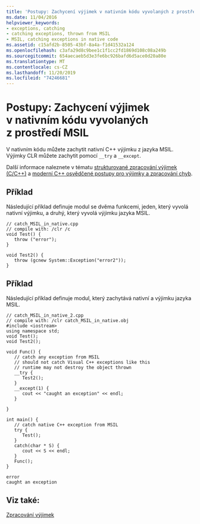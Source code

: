 ```yaml
---
title: 'Postupy: Zachycení výjimek v nativním kódu vyvolaných z prostředí MSIL'
ms.date: 11/04/2016
helpviewer_keywords:
- exceptions, catching
- catching exceptions, thrown from MSIL
- MSIL, catching exceptions in native code
ms.assetid: c15afd2b-8505-43bf-8a4a-f1d41532a124
ms.openlocfilehash: c3afa29d8c9bee1c1f1cc2fd1869d108c08a249b
ms.sourcegitcommit: 654aecaeb5d3e3fe6bc926bafd6d5ace0d20a80e
ms.translationtype: MT
ms.contentlocale: cs-CZ
ms.lasthandoff: 11/20/2019
ms.locfileid: "74246681"
---
```

# <a name="how-to-catch-exceptions-in-native-code-thrown-from-msil"></a>Postupy: Zachycení výjimek v nativním kódu vyvolaných z prostředí MSIL

V nativním kódu můžete zachytit nativní C++ výjimku z jazyka MSIL.  Výjimky CLR můžete zachytit pomocí `__try` a `__except`.

Další informace naleznete v tématu [strukturované zpracování výjimek (C/C++)](../cpp/structured-exception-handling-c-cpp.md) a [moderní C++ osvědčené postupy pro výjimky a zpracování chyb](../cpp/errors-and-exception-handling-modern-cpp.md).

## <a name="example"></a>Příklad

Následující příklad definuje modul se dvěma funkcemi, jeden, který vyvolá nativní výjimku, a druhý, který vyvolá výjimku jazyka MSIL.

```
// catch_MSIL_in_native.cpp
// compile with: /clr /c
void Test() {
   throw ("error");
}

void Test2() {
   throw (gcnew System::Exception("error2"));
}
```

## <a name="example"></a>Příklad

Následující příklad definuje modul, který zachytává nativní a výjimku jazyka MSIL.

```
// catch_MSIL_in_native_2.cpp
// compile with: /clr catch_MSIL_in_native.obj
#include <iostream>
using namespace std;
void Test();
void Test2();

void Func() {
   // catch any exception from MSIL
   // should not catch Visual C++ exceptions like this
   // runtime may not destroy the object thrown
   __try {
      Test2();
   }
   __except(1) {
      cout << "caught an exception" << endl;
   }

}

int main() {
   // catch native C++ exception from MSIL
   try {
      Test();
   }
   catch(char * S) {
      cout << S << endl;
   }
   Func();
}
```

```Output
error
caught an exception
```

## <a name="see-also"></a>Viz také:

[Zpracování výjimek](../extensions/exception-handling-cpp-component-extensions.md)
